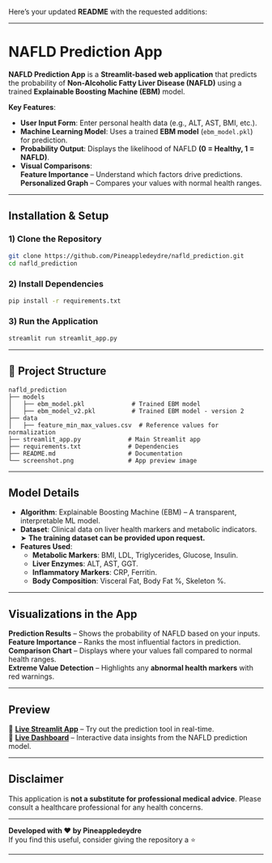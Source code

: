 Here’s your updated **README** with the requested additions:

---

# **NAFLD Prediction App**

**NAFLD Prediction App** is a **Streamlit-based web application** that predicts the probability of **Non-Alcoholic Fatty Liver Disease (NAFLD)** using a trained **Explainable Boosting Machine (EBM)** model.  

**Key Features**:
- **User Input Form**: Enter personal health data (e.g., ALT, AST, BMI, etc.).
- **Machine Learning Model**: Uses a trained **EBM model** (`ebm_model.pkl`) for prediction.
- **Probability Output**: Displays the likelihood of NAFLD **(0 = Healthy, 1 = NAFLD)**.
- **Visual Comparisons**:  
    **Feature Importance** – Understand which factors drive predictions.  
    **Personalized Graph** – Compares your values with normal health ranges.  

---

## **Installation & Setup**

### **1) Clone the Repository**
```bash
git clone https://github.com/Pineappledeydre/nafld_prediction.git
cd nafld_prediction
```

### **2) Install Dependencies**
```bash
pip install -r requirements.txt
```

### **3) Run the Application**
```bash
streamlit run streamlit_app.py
```

---

## **📂 Project Structure**
```
nafld_prediction
├── models
│   ├── ebm_model.pkl             # Trained EBM model
│   ├── ebm_model_v2.pkl          # Trained EBM model - version 2
├── data
│   ├── feature_min_max_values.csv  # Reference values for normalization
├── streamlit_app.py             # Main Streamlit app
├── requirements.txt             # Dependencies
├── README.md                    # Documentation
└── screenshot.png               # App preview image
```

---

## **Model Details**
- **Algorithm**: Explainable Boosting Machine (EBM) – A transparent, interpretable ML model.
- **Dataset**: Clinical data on liver health markers and metabolic indicators.  
  ➤ **The training dataset can be provided upon request.**
- **Features Used**:
  - **Metabolic Markers**: BMI, LDL, Triglycerides, Glucose, Insulin.
  - **Liver Enzymes**: ALT, AST, GGT.
  - **Inflammatory Markers**: CRP, Ferritin.
  - **Body Composition**: Visceral Fat, Body Fat %, Skeleton %.  

---

## **Visualizations in the App**
**Prediction Results** – Shows the probability of NAFLD based on your inputs.  
**Feature Importance** – Ranks the most influential factors in prediction.  
**Comparison Chart** – Displays where your values fall compared to normal health ranges.  
**Extreme Value Detection** – Highlights any **abnormal health markers** with red warnings.  

---

## **Preview**
🔗 **[Live Streamlit App](https://nafld-prediction.streamlit.app/)** – Try out the prediction tool in real-time.  
🔗 **[Live Dashboard](https://datalens.yandex/ppnglqr1jrjeb)** – Interactive data insights from the NAFLD prediction model.

---

## **Disclaimer**
This application is **not a substitute for professional medical advice**. Please consult a healthcare professional for any health concerns.

---

**Developed with ❤️ by Pineappledeydre**  
If you find this useful, consider giving the repository a ⭐  

---
